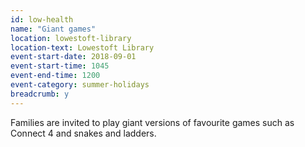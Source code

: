```yaml
---
id: low-health
name: "Giant games"
location: lowestoft-library
location-text: Lowestoft Library
event-start-date: 2018-09-01
event-start-time: 1045
event-end-time: 1200
event-category: summer-holidays
breadcrumb: y
---
```


Families are invited to play giant versions of favourite games such as Connect 4 and snakes and ladders.

